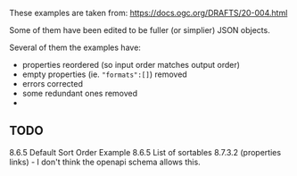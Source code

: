 These examples are taken from:
https://docs.ogc.org/DRAFTS/20-004.html

Some of them have been edited to be fuller (or simplier) JSON objects.

Several of them the examples have:

* properties reordered (so input order matches output order)
* empty properties (ie. `"formats":[]`) removed
* errors corrected
* some redundant ones removed
*

TODO
----

8.6.5 Default Sort Order Example
8.6.5 List of sortables
8.7.3.2 (properties links) - I don't think the openapi schema allows this.  
